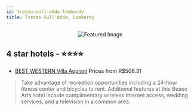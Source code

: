 ```yaml
---
id: trezzo-sull-adda-lombardy
title: Trezzo Sull'Adda, Lombardy
---
```


<center><img src="https://i.travelapi.com/hotels/2000000/1210000/1202200/1202184/631927a2_z.jpg" alt="Featured Image" /></center>


##  4 star hotels - ⭐️⭐️⭐️⭐️

-    [BEST WESTERN Villa Appiani](https://us.hurb.com/hotels/trezzo-sull-adda/best-western-villa-appiani-JNP-JP153013?cmp=18055) Prices from R$506.31
   > Take advantage of recreation opportunities including a 24-hour fitness center and bicycles to rent. Additional features at this Beaux Arts hotel include complimentary wireless Internet access, wedding services, and a television in a common area.
